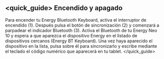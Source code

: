 ## <quick_guide> Encendido y apagado

Para encender tu Energy Bluetooth Keyboard, activa el interruptor de encendido (1). Después pulsa el botón de sincronización (2) y comenzará a parpadear el indicador Bluetooth (3). Activa el Bluetooth de tu Energy Neo 10 y espera a que aparezca el dispositivo Energy en el listado de dispositivos cercanos (Energy BT Keyboard). Una vez haya aparecido el dispositivo en la lista, pulsa sobre él para sincronizarlo y escribe mediante el teclado el código numérico que aparecerá en tu tablet.
</quick_guide>
